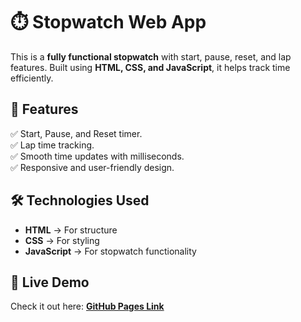 # ⏱️ Stopwatch Web App  

This is a **fully functional stopwatch** with start, pause, reset, and lap features. Built using **HTML, CSS, and JavaScript**, it helps track time efficiently.  

## 🔹 Features  
✅ Start, Pause, and Reset timer.  
✅ Lap time tracking.  
✅ Smooth time updates with milliseconds.  
✅ Responsive and user-friendly design.  

## 🛠️ Technologies Used  
- **HTML** → For structure  
- **CSS** → For styling  
- **JavaScript** → For stopwatch functionality  


## 🚀 Live Demo  
Check it out here: **[GitHub Pages Link](https://madrls.github.io/PRODIGY_WD_02/)** 
